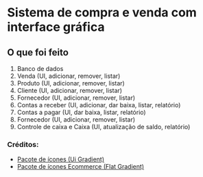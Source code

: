 # Sistema de compra e venda com interface gráfica

## O que foi feito

01. Banco de dados
00. Venda (UI, adicionar, remover, listar)
00. Produto (UI, adicionar, remover, listar)
00. Cliente (UI, adicionar, remover, listar)
00. Fornecedor (UI, adicionar, remover, listar)
00. Contas a receber (UI, adicionar, dar baixa, listar, relatório)
00. Contas a pagar (UI, dar baixa, listar, relatório) 
00. Fornecedor (UI, adicionar, remover, listar)
00. Controle de caixa e Caixa (UI, atualização de saldo, relatório)


### Créditos:
- [Pacote de ícones (Ui Gradient)](https://www.flaticon.com/br/packs/ui-82?style_id=1259&family_id=333&group_id=621)
- [Pacote de ícones Ecommerce (Flat Gradient)](https://www.flaticon.com/br/packs/ecommerce-498)
